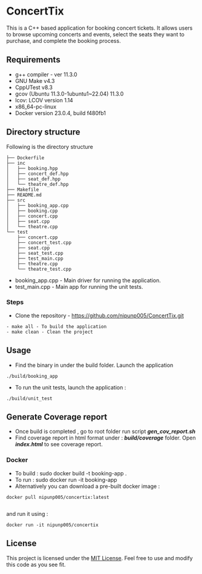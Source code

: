 # ConcertTix
This is a C++ based application for booking concert tickets. It allows users to browse upcoming concerts and events, select the seats they want to purchase, and complete the booking process.

## Requirements
- g++ compiler - ver 11.3.0
- GNU Make v4.3
- CppUTest v8.3
- gcov (Ubuntu 11.3.0-1ubuntu1~22.04) 11.3.0
- lcov: LCOV version 1.14
- x86_64-pc-linux
- Docker version 23.0.4, build f480fb1

## Directory structure

Following is the directory structure 
```
├── Dockerfile
├── inc
│   ├── booking.hpp
│   ├── concert_def.hpp
│   ├── seat_def.hpp
│   └── theatre_def.hpp
├── Makefile
├── README.md
├── src
│   ├── booking_app.cpp
│   ├── booking.cpp
│   ├── concert.cpp
│   ├── seat.cpp
│   └── theatre.cpp
└── test
    ├── concert.cpp
    ├── concert_test.cpp
    ├── seat.cpp
    ├── seat_test.cpp
    ├── test_main.cpp
    ├── theatre.cpp
    └── theatre_test.cpp

```
- booking_app.cpp - Main driver for running the application.
- test_main.cpp - Main app for running the unit tests.

### Steps 

- Clone the repository - https://github.com/nipunp005/ConcertTix.git
```
- make all - To build the application
- make clean - Clean the project

```

## Usage

- Find the binary in under the build folder. Launch the application 
```
./build/booking_app 

```
- To run the unit tests, launch the application :

``` 
./build/unit_test

```

## Generate Coverage report

- Once build is completed , go to root folder run script ***gen_cov_report.sh***
- Find coverage report in html format under : ***build/coverage*** folder. Open ***index.html*** to see coverage report.

### Docker

- To build : sudo docker build -t booking-app .
- To run   : sudo docker run -it booking-app 
- Alternatively you can download a pre-built docker image : 

```
docker pull nipunp005/concertix:latest
 
```
and run it using : 

```
docker run -it nipunp005/concertix

```

## License

This project is licensed under the [MIT License](https://opensource.org/licenses/MIT). Feel free to use and modify this code as you see fit.
